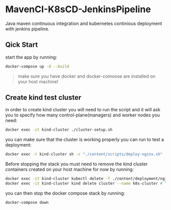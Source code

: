# MavenCI-K8sCD-JenkinsPipeline
Java maven continuous integration and kubernetes continious deployment with jenkins pipeline.
## Qick Start
start the app by running:
```sh
docker-compose up -d --build
```
> make sure you have docker and docker-comoose are installed on your host machine!

## Create kind test cluster
in order to create kind cluster you will need to run the script and it will ask you to specify how many control-plane(managers) and worker nodes you need:
```sh
docker exec -it kind-cluster ./cluster-setup.sh
```
you can make sure that the cluster is working properly you can run to test a deployment:
```sh
docker exec -t kind-cluster sh -c "./content/scripts/deploy-nginx.sh"
```
Before stopping the stack you must need to remove the kind cluster containers created on your host machine for now by running:
```sh
docker exec -it kind-cluster kubectl delete -f ./content/deployment/nginx-deployment.yaml # To get rid of additional containers
docker exec -it kind-cluster kind delete cluster --name k8s-cluster # TODO add task on SIGTERM
``` 
you can then stop the docker compose stack by running:
```sh
docker-compose down
```
